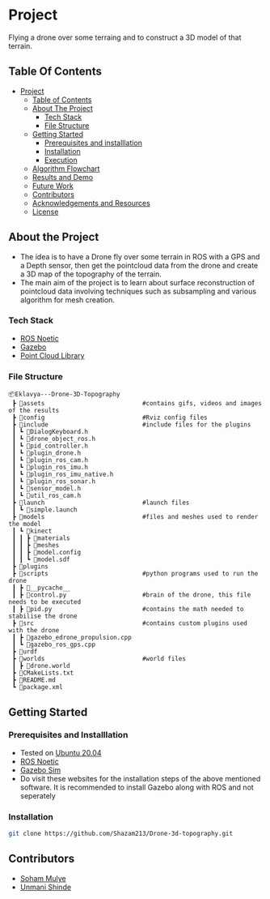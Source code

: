 # Project
Flying a drone over some terraing and to construct a 3D model of that terrain.

<!-- TABLE OF CONTENTS -->

## Table Of Contents
* [Project](#project)
  * [Table of Contents](#table-of-contents)
  * [About The Project](#about-the-project)
    * [Tech Stack](#tech-stack)
    * [File Structure](#file-structure)
  * [Getting Started](#getting-started)
    * [Prerequisites and installlation](#prerequisites-and-installlation)
    * [Installation](#installation)
    * [Execution](#execution)
  * [Algorithm Flowchart](#algorithm-flowchart)
  * [Results and Demo](#results-and-demo)
  * [Future Work](#future-work)
  * [Contributors](#contributors)
  * [Acknowledgements and Resources](#acknowledgements-and-resources)
  * [License](#license)

## About the Project

* The idea is to have a Drone fly over some terrain in ROS with a GPS and a Depth sensor, then get the pointcloud data from the drone and create a 3D map of the topography of the terrain. 
* The main aim of the project is to learn about surface reconstruction of pointcloud data involving techniques such as subsampling and various algorithm for mesh creation.

### Tech Stack
* [ROS Noetic](http://wiki.ros.org/noetic)
* [Gazebo](http://gazebosim.org/)
* [Point Cloud Library](https://pcl.readthedocs.io/en/latest/)

### File Structure
```
📦Eklavya---Drone-3D-Topography
 ┣ 📂assets                           #contains gifs, videos and images of the results
 ┣ 📂config                           #Rviz config files
 ┣ 📂include                          #include files for the plugins
 ┃ ┗ 📜DialogKeyboard.h  
 ┃ ┗ 📜drone_object_ros.h             
 ┃ ┗ 📜pid_controller.h             
 ┃ ┗ 📜plugin_drone.h             
 ┃ ┗ 📜plugin_ros_cam.h             
 ┃ ┗ 📜plugin_ros_imu.h             
 ┃ ┗ 📜plugin_ros_imu_native.h
 ┃ ┗ 📜plugin_ros_sonar.h
 ┃ ┗ 📜sensor_model.h
 ┃ ┗ 📜util_ros_cam.h                 
 ┣ 📂launch                           #launch files
 ┃ ┗ 📜simple.launch
 ┣ 📂models                           #files and meshes used to render the model                       
 ┃ ┗ 📂kinect
 ┃ ┃ ┣ 📂materials
 ┃ ┃ ┣ 📂meshes
 ┃ ┃ ┣ 📜model.config
 ┃ ┃ ┗ 📜model.sdf
 ┣ 📂plugins
 ┣ 📂scripts                          #python programs used to run the drone
 ┃ ┣ 📂__pycache__
 ┃ ┣ 📜control.py                     #brain of the drone, this file needs to be executed
 ┃ ┣ 📜pid.py                         #contains the math needed to stabilise the drone
 ┣ 📂src                              #contains custom plugins used with the drone
 ┃ ┣ 📜gazebo_edrone_propulsion.cpp
 ┃ ┗ 📜gazebo_ros_gps.cpp
 ┣ 📂urdf
 ┣ 📂worlds                           #world files
 ┃ ┣ 📜drone.world
 ┣ 📜CMakeLists.txt
 ┣ 📜README.md
 ┗ 📜package.xml
 ```
 
 ## Getting Started
 
 ### Prerequisites and Installlation
 
* Tested on [Ubuntu 20.04](https://ubuntu.com/download/desktop)
* [ROS Noetic](http://wiki.ros.org/noetic/Installation)
* [Gazebo Sim](http://gazebosim.org/)
* Do visit these websites for the installation steps of the above mentioned software. It is recommended to install Gazebo along with ROS and not seperately
 
### Installation

```sh
git clone https://github.com/Shazam213/Drone-3d-topography.git
```


 
 
 
 
 <!-- CONTRIBUTORS -->
## Contributors
* [Soham Mulye](https://github.com/shazam213)
* [Unmani Shinde](https://github.com/unmani-shinde)

